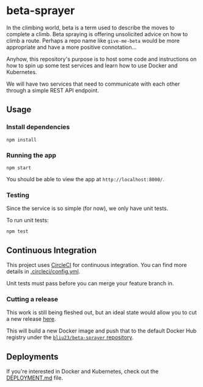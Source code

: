 # beta-sprayer
In the climbing world, beta is a term used to describe the moves to complete a climb. Beta spraying is offering unsolicited advice on how to climb a route. Perhaps a repo name like `give-me-beta` would be more appropriate and have a more positive connotation...

Anyhow, this repository's purpose is to host some code and instructions on how to spin up some test services and learn how to use Docker and Kubernetes.

We will have two services that need to communicate with each other through a simple REST API endpoint.

## Usage

### Install dependencies
```
npm install
```

### Running the app
```
npm start
```

You should be able to view the app at `http://localhost:8000/`.

### Testing
Since the service is so simple (for now), we only have unit tests.

To run unit tests:
```
npm test
```

## Continuous Integration
This project uses [CircleCI](https://circleci.com/gh/bliu23/beta-sprayer) for continuous integration. You can find more details in [.circleci/config.yml](.circleci/config.yml).

Unit tests must pass before you can merge your feature branch in.

### Cutting a release
This work is still being fleshed out, but an ideal state would allow you to cut a new release [here](https://github.com/bliu23/beta-sprayer/releases/new). 

This will build a new Docker image and push that to the default Docker Hub registry under the [`bliu23/beta-sprayer` repository](https://cloud.docker.com/repository/docker/bliu23/beta-sprayer).

## Deployments
If you're interested in Docker and Kubernetes, check out the [DEPLOYMENT.md](./DEPLOYMENT.md) file.
